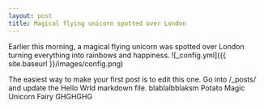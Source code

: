 ```yaml
---
layout: post
title: Magical flying unicorn spotted over London
---
```


Earlier this morning, a magical flying unicorn was spotted over London turning everything into rainbows and happiness.
![_config.yml]({{ site.baseurl }}/images/config.png)

The easiest way to make your first post is to edit this one. Go into /_posts/ and update the Hello Wrld markdown file. blablalbblaksm Potato Magic Unicorn Fairy GHGHGHG
